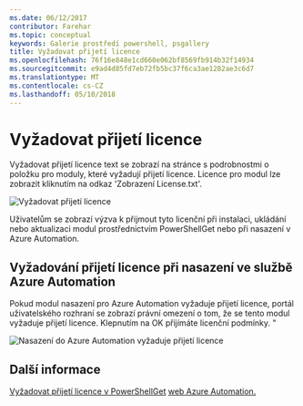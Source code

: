```yaml
---
ms.date: 06/12/2017
contributor: Farehar
ms.topic: conceptual
keywords: Galerie prostředí powershell, psgallery
title: Vyžadovat přijetí licence
ms.openlocfilehash: 76f16e848e1cd660e062bf8569fb914b32f14934
ms.sourcegitcommit: e9ad4d85fd7eb72fb5bc37f6ca3ae1282ae3c6d7
ms.translationtype: MT
ms.contentlocale: cs-CZ
ms.lasthandoff: 05/10/2018
---
```

# <a name="require-license-acceptance"></a>Vyžadovat přijetí licence

Vyžadovat přijetí licence text se zobrazí na stránce s podrobnostmi o položku pro moduly, které vyžadují přijetí licence. Licence pro modul lze zobrazit kliknutím na odkaz 'Zobrazení License.txt'.

![Vyžadovat přijetí licence](../../Images/RequireLicenseAcceptance.png)

Uživatelům se zobrazí výzva k přijmout tyto licenční při instalaci, ukládání nebo aktualizaci modul prostřednictvím PowerShellGet nebo při nasazení v Azure Automation.

## <a name="require-license-acceptance-on-deploy-to-azure-automation"></a>Vyžadování přijetí licence při nasazení ve službě Azure Automation

Pokud modul nasazení pro Azure Automation vyžaduje přijetí licence, portál uživatelského rozhraní se zobrazí právní omezení o tom, že se tento modul vyžaduje přijetí licence. Klepnutím na OK přijímáte licenční podmínky. "

![Nasazení do Azure Automation vyžaduje přijetí licence](../../Images/DeployToAzureAutomationRequireLicenseAcceptanceDisclaimer.png)

## <a name="more-details"></a>Další informace

[Vyžadovat přijetí licence v PowerShellGet](../../concepts/module-license-acceptance.md)
[web Azure Automation.](/azure/automation)